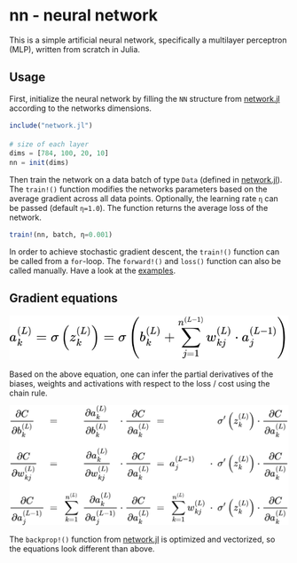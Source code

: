 # nn - neural network

This is a simple artificial neural network, specifically a multilayer
perceptron (MLP), written from scratch in Julia.

## Usage

First, initialize the neural network by filling the `NN` structure from
[network.jl][1] according to the networks dimensions.

```julia
include("network.jl")

# size of each layer
dims = [784, 100, 20, 10]
nn = init(dims)
```

Then train the network on a data batch of type `Data` (defined in
[network.jl][1]). The `train!()` function modifies the networks
parameters based on the average gradient across all data points.
Optionally, the learning rate `η` can be passed (default `η=1.0`). The
function returns the average loss of the network.

```julia
train!(nn, batch, η=0.001)
```

In order to achieve stochastic gradient descent, the `train!()` function
can be called from a `for`-loop. The `forward!()` and `loss()` function
can also be called manually. Have a look at the [examples][2].

## Gradient equations

<picture>
  <source media="(prefers-color-scheme: light)" srcset="./images/forward.svg">
  <source media="(prefers-color-scheme: dark)" srcset="./images/forward_inv.svg">
  <img alt="forward propagation equation" src="./images/forward.svg">
</picture>

Based on the above equation, one can infer the partial derivatives of
the biases, weights and activations with respect to the loss / cost
using the chain rule.

<picture>
  <source media="(prefers-color-scheme: light)" srcset="./images/gradient.svg">
  <source media="(prefers-color-scheme: dark)" srcset="./images/gradient_inv.svg">
  <img alt="derivatives of biases, kernels and activations" src="./images/gradient.svg">
</picture>

The `backprop!()` function from [network.jl][1] is optimized and
vectorized, so the equations look different than above.

[1]: ./network.jl
[2]: ./examples/
